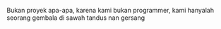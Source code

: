 Bukan proyek apa-apa, karena kami bukan programmer, kami hanyalah seorang gembala di sawah tandus nan gersang